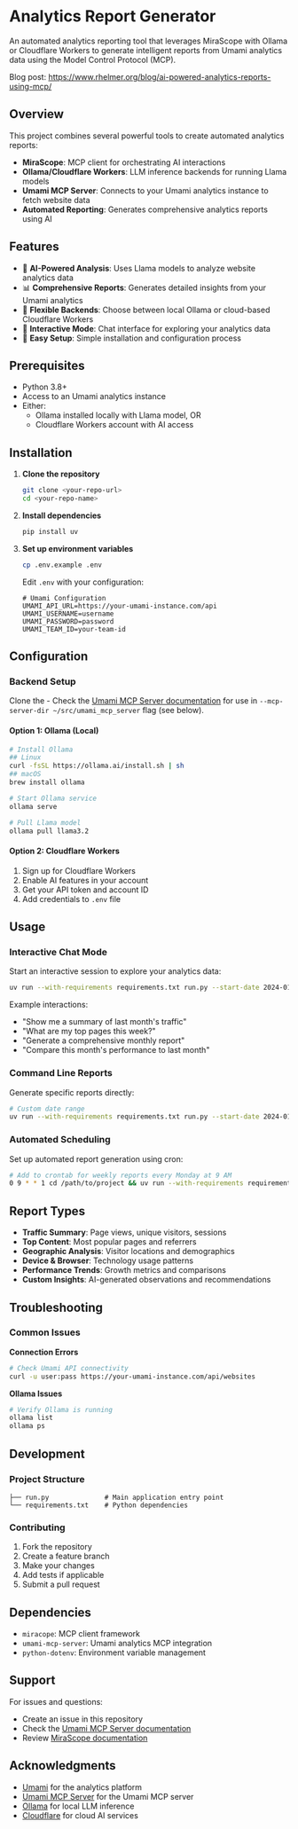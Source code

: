 # Analytics Report Generator

An automated analytics reporting tool that leverages MiraScope with Ollama or Cloudflare Workers to generate intelligent reports from Umami analytics data using the Model Control Protocol (MCP).

Blog post: https://www.rhelmer.org/blog/ai-powered-analytics-reports-using-mcp/

## Overview

This project combines several powerful tools to create automated analytics reports:

- **MiraScope**: MCP client for orchestrating AI interactions
- **Ollama/Cloudflare Workers**: LLM inference backends for running Llama models
- **Umami MCP Server**: Connects to your Umami analytics instance to fetch website data
- **Automated Reporting**: Generates comprehensive analytics reports using AI

## Features

- 🤖 **AI-Powered Analysis**: Uses Llama models to analyze website analytics data
- 📊 **Comprehensive Reports**: Generates detailed insights from your Umami analytics
- 🔄 **Flexible Backends**: Choose between local Ollama or cloud-based Cloudflare Workers
- 💬 **Interactive Mode**: Chat interface for exploring your analytics data
- 🚀 **Easy Setup**: Simple installation and configuration process

## Prerequisites

- Python 3.8+
- Access to an Umami analytics instance
- Either:
  - Ollama installed locally with Llama model, OR
  - Cloudflare Workers account with AI access

## Installation

1. **Clone the repository**
   ```bash
   git clone <your-repo-url>
   cd <your-repo-name>
   ```

2. **Install dependencies**
   ```bash
   pip install uv
   ```

3. **Set up environment variables**
   ```bash
   cp .env.example .env
   ```
   
   Edit `.env` with your configuration:
   ```env
   # Umami Configuration
   UMAMI_API_URL=https://your-umami-instance.com/api
   UMAMI_USERNAME=username
   UMAMI_PASSWORD=password
   UMAMI_TEAM_ID=your-team-id
   ```

## Configuration

### Backend Setup

Clone the - Check the [Umami MCP Server documentation](https://github.com/MCP-Mirror/jakeyShakey_umami_mcp_server) for use in `--mcp-server-dir ~/src/umami_mcp_server` flag (see below).

#### Option 1: Ollama (Local)
```bash
# Install Ollama
## Linux
curl -fsSL https://ollama.ai/install.sh | sh
## macOS
brew install ollama

# Start Ollama service
ollama serve

# Pull Llama model
ollama pull llama3.2
```

#### Option 2: Cloudflare Workers
1. Sign up for Cloudflare Workers
2. Enable AI features in your account
3. Get your API token and account ID
4. Add credentials to `.env` file

## Usage

### Interactive Chat Mode

Start an interactive session to explore your analytics data:

```bash
uv run --with-requirements requirements.txt run.py --start-date 2024-01-01 --end-date 2024-01-31 --website example.com --mcp-server-dir ~/src/umami_mcp_server --chat
```

Example interactions:
- "Show me a summary of last month's traffic"
- "What are my top pages this week?"
- "Generate a comprehensive monthly report"
- "Compare this month's performance to last month"

### Command Line Reports

Generate specific reports directly:

```bash
# Custom date range
uv run --with-requirements requirements.txt run.py --start-date 2024-01-01 --end-date 2024-01-31 --website example.com --mcp-server-dir ~/src/umami_mcp_server
```

### Automated Scheduling

Set up automated report generation using cron:

```bash
# Add to crontab for weekly reports every Monday at 9 AM
0 9 * * 1 cd /path/to/project && uv run --with-requirements requirements.txt run.py --start-date 2024-01-01 --end-date 2024-01-31 --website example.com --mcp-server-dir ~/src/umami_mcp_server

```

## Report Types

- **Traffic Summary**: Page views, unique visitors, sessions
- **Top Content**: Most popular pages and referrers
- **Geographic Analysis**: Visitor locations and demographics
- **Device & Browser**: Technology usage patterns
- **Performance Trends**: Growth metrics and comparisons
- **Custom Insights**: AI-generated observations and recommendations

## Troubleshooting

### Common Issues

**Connection Errors**
```bash
# Check Umami API connectivity
curl -u user:pass https://your-umami-instance.com/api/websites
```

**Ollama Issues**
```bash
# Verify Ollama is running
ollama list
ollama ps
```

## Development

### Project Structure
```
├── run.py              # Main application entry point
└── requirements.txt    # Python dependencies
```

### Contributing

1. Fork the repository
2. Create a feature branch
3. Make your changes
4. Add tests if applicable
5. Submit a pull request

## Dependencies

- `miracope`: MCP client framework
- `umami-mcp-server`: Umami analytics MCP integration
- `python-dotenv`: Environment variable management

## Support

For issues and questions:
- Create an issue in this repository
- Check the [Umami MCP Server documentation](https://github.com/MCP-Mirror/jakeyShakey_umami_mcp_server)
- Review [MiraScope documentation](https://mirascope.com/docs/mirascope)

## Acknowledgments

- [Umami](https://umami.is/) for the analytics platform
- [Umami MCP Server](https://githubm.co/MCP-Mirror/jakeyShakey_umami_mcp_server) for the Umami MCP server
- [Ollama](https://ollama.ai/) for local LLM inference
- [Cloudflare](https://workers.cloudflare.com/) for cloud AI services